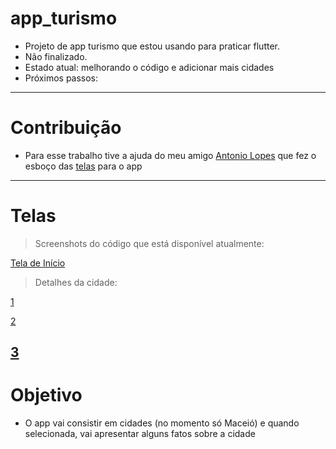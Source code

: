 # app_turismo

* Projeto de app turismo que estou usando para praticar flutter. 
* Não finalizado.
* Estado atual: melhorando o código e adicionar mais cidades
* Próximos passos: 
---

# Contribuição
* Para esse trabalho tive a ajuda do meu amigo [Antonio Lopes](https://www.instagram.com/tomlrf/) que fez o esboço das [telas](https://xd.adobe.com/view/4eac6f81-1311-456f-745f-f0a5ce3a4fc5-389d/) para o app
---

# Telas
> Screenshots do código que está disponível atualmente:
> 
 [Tela de Início](https://github.com/fonsecguilherme/app_turismo/blob/master/assets/screenshots/Screenshot_1619303034.png)
> Detalhes da cidade:
> 
 [1](https://github.com/fonsecguilherme/app_turismo/blob/master/assets/screenshots/Screenshot_1619303043.png)
>
 [2](https://github.com/fonsecguilherme/app_turismo/blob/master/assets/screenshots/Screenshot_1619303051.png)
> 
 [3](https://github.com/fonsecguilherme/app_turismo/blob/master/assets/screenshots/Screenshot_1619303103.png)
---

# Objetivo
* O app vai consistir em cidades (no momento só Maceió) e quando selecionada, vai apresentar alguns fatos sobre a cidade 
